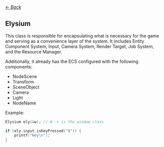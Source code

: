###### [<- Back](../documentation.md)
## Elysium
This class is responsible for encapsulating what is necessary for the game and serving as a convenience layer of the system. It includes Entity Component System, Input, Camera System, Render Target, Job System, and the Resource Manager.

Additionally, it already has the ECS configured with the following components:
- NodeScene
- Transform
- SceneObject
- Camera
- Light
- NodeName

Example:
```c++
Elysium ely(&w); // W -> is the window class

if (ely.input.isKeyPressed("Q")) {
    printf("Hey\n");
}
```
